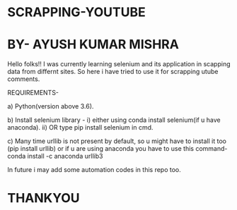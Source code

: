 # SCRAPPING-YOUTUBE

# BY- AYUSH KUMAR MISHRA
Hello folks!! I was currently learning selenium and its application in scapping data from differnt sites.
So here i have tried to use it for scrapping utube comments.

REQUIREMENTS-

a) Python(version above 3.6).

b) Install selenium library -
   i) either using conda install selenium(if u have anaconda).
   ii) OR type pip install selenium in cmd.
   
c) Many time urllib is not present by default, so u might have to install it too (pip install urllib)
    or if u are using anaconda you have to use this command- conda install -c anaconda urllib3

In future i may add some automation codes in this repo too. 

# THANKYOU